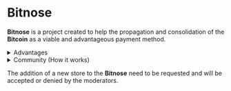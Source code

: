 # Bitnose
**Bitnose** is a project created to help the propagation and consolidation of the **Bitcoin** as a viable and advantageous payment method.

<details>

<summary>Advantages</summary>

## Efficient

Efficiency is one of the capitalism pillars and **Bitnose** will increase **Bitcoin** efficiency allowing people to know where they can buy a product. 
No more forums, no more slow and boring google searchs. 
With **Bitnose** you just need to type the name of the product that you want and the search engine will do the hard work for you.

## Good for the small entrepreneurs

**Bitnose** will increase the visibility and expose small entrepreneurs that do a good job and accept **Bitcoins**.

## Privacy 

**Bitnose** is a open source, this means that **Bitnose** follows the commandment: "Don't trust. Verify". **Bitnose** won't get your private data.

## Cheap

**Bitcoin** isn't traceable, therefore the taxes are cheaper than buying with nationalized coins like USD or BRL. 
BTC is the future and **Bitnose** will help us to reach the top of the summit

</details>

<details>

<summary>Community (How it works)</summary>

## How it works

The **Bitnose** accepts any store, but the store need to be on the **Bitnose** database. Also, is necessary to create a function that'll be called
every time that **Bitnose** is doing a search. This function need to return a data following this format:

```Json
{
  "title": "Computer",
  "price": "640.90",
  "imageSrc": "https://somestore.com/computer/AB4554SD/image.png",
  "url": "https://somestore.com",
  "currency": "$"
}
```

The function will have access to two variables: The ```search_query``` and ```search_page```. 
The function will also have access to [Puppeteer](https://pptr.dev/), which will be used to get the data directly from origin. 
The functions need to be written using Javascript, and the reason is that **Bitnose** uses [JSONfn](https://www.npmjs.com/package/jsonfn) package to
serialize the functions. Because functions will be parsed and called using ```eval()``` the code need to be Javascript. Down below a example:

```Javascript

const browser = await puppeteer.launch();
const page = await browser.newPage();
await page.setViewport({ width: 1920, height: 1080, isMobile: false });
let searchWord = search_query; // Passed as parameter
let actualPage = search_page;  // Passed as parameter
await page.goto(`https://somesite.io/api/v2/items/us?keywords=${searchWord}&page=${actualPage}`);
const data = await page.evaluate(() => {
  const json = document.body.innerText;
  const items = JSON.parse(json).items;
  return items.map(item => {
    return {
      title: item.name,
      price: item["fiat_price"],
      imageSrc: item.images.medium,
      url: `https://purse.io/product/US/${item.asin}`
     };
   });
});

await browser.close();

return data;

```

</details>

The addition of a new store to the **Bitnose** need to be requested and will be accepted or denied by the moderators.
